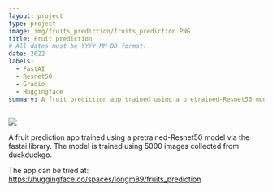```yaml
---
layout: project
type: project
image: img/fruits_prediction/fruits_prediction.PNG
title: Fruit prediction
# All dates must be YYYY-MM-DD format!
date: 2022
labels:
  - FastAI
  - Resnet50
  - Gradio
  - Huggingface
summary: A fruit prediction app trained using a pretrained-Resnet50 model via the fastai library. The model is trained using 5000 images collected from duckduckgo.
---
```


<img class="img-fluid" src="..img/fruits_prediction/fruits_prediction.PNG">

A fruit prediction app trained using a pretrained-Resnet50 model via the fastai library. The model is trained using 5000 images collected from duckduckgo.

The app can be tried at: <a href = "https://huggingface.co/spaces/longm89/fruits_prediction" target="_blank">https://huggingface.co/spaces/longm89/fruits_prediction </a>

